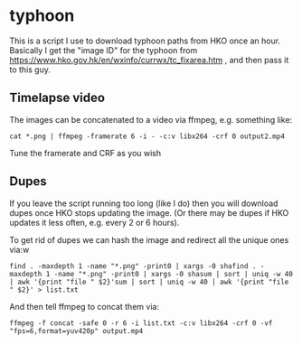 # typhoon

This is a script I use to download typhoon paths from HKO once an hour. Basically I get the "image ID" for the typhoon from https://www.hko.gov.hk/en/wxinfo/currwx/tc_fixarea.htm , and then pass it to this guy.

## Timelapse video

The images can be concatenated to a video via ffmpeg, e.g. something like:

```
cat *.png | ffmpeg -framerate 6 -i - -c:v libx264 -crf 0 output2.mp4
```

Tune the framerate and CRF as you wish


## Dupes

If you leave the script running too long (like I do) then you will download dupes once HKO stops updating the image. (Or there may be dupes if HKO updates it less often, e.g. every 2 or 6 hours).

To get rid of dupes we can hash the image and redirect all the unique ones via:w

```
find . -maxdepth 1 -name "*.png" -print0 | xargs -0 shafind . -maxdepth 1 -name "*.png" -print0 | xargs -0 shasum | sort | uniq -w 40 | awk '{print "file " $2}'sum | sort | uniq -w 40 | awk '{print "file " $2}' > list.txt
```

And then tell ffmpeg to concat them via:

```
ffmpeg -f concat -safe 0 -r 6 -i list.txt -c:v libx264 -crf 0 -vf "fps=6,format=yuv420p" output.mp4
```
